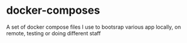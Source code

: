 # docker-composes
A set of docker compose files I use to bootsrap various app locally, on remote, testing or doing different staff
